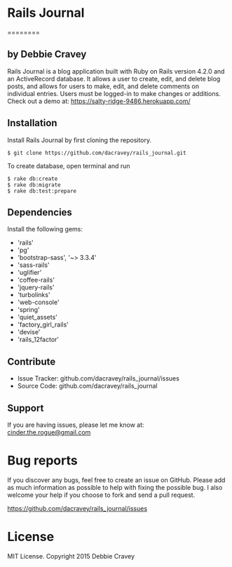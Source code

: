 # Rails Journal
========

## by Debbie Cravey

Rails Journal is a blog application built with Ruby on Rails version 4.2.0 and an ActiveRecord database. It allows a user to create, edit, and delete blog posts, and allows for users to make, edit, and delete comments on individual entries. Users must be logged-in to make changes or additions. Check out a demo at:
https://salty-ridge-9486.herokuapp.com/

Installation
------------

Install Rails Journal by first cloning the repository.

```
$ git clone https://github.com/dacravey/rails_journal.git
```


To create database, open terminal and run

```
$ rake db:create
$ rake db:migrate
$ rake db:test:prepare
```

Dependencies
------------
Install the following gems:
* 'rails'
* 'pg'
* 'bootstrap-sass', '~> 3.3.4'
* 'sass-rails'
* 'uglifier'
* 'coffee-rails'
* 'jquery-rails'
* 'turbolinks'
* 'web-console'
* 'spring'
* 'quiet_assets'
* 'factory_girl_rails'
* 'devise'
* 'rails_12factor'


Contribute
----------
- Issue Tracker: github.com/dacravey/rails_journal/issues
- Source Code: github.com/dacravey/rails_journal

Support
-------

If you are having issues, please let me know at: cinder.the.rogue@gmail.com

Bug reports
===========

If you discover any bugs, feel free to create an issue on GitHub. Please add as much information as possible to help with fixing the possible bug. I also welcome your help if you choose to fork and send a pull request.

https://github.com/dacravey/rails_journal/issues

License
=======

MIT License. Copyright 2015 Debbie Cravey
